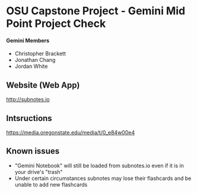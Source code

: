 # OSU Capstone Project - Gemini Mid Point Project Check

#### Gemini Members

* Christopher Brackett
* Jonathan Chang
* Jordan White

## Website (Web App)

http://subnotes.io

## Intsructions

https://media.oregonstate.edu/media/t/0_e84w00e4

## Known issues

* "Gemini Notebook" will still be loaded from subnotes.io even if it is in your drive's "trash"
* Under certain circumstances subnotes may lose their flashcards and be unable to add new flashcards


